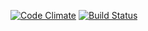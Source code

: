 [![Code Climate](https://codeclimate.com/github/backdesk/resume/badges/gpa.svg)](https://codeclimate.com/github/backdesk/resume) [![Build Status](https://travis-ci.org/backdesk/resume.svg?branch=master)](https://travis-ci.org/backdesk/resume)
